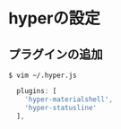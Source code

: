 # hyperの設定

## プラグインの追加

```
$ vim ~/.hyper.js
```

```JavaScript
  plugins: [
    'hyper-materialshell',
    'hyper-statusline'
  ],
```
